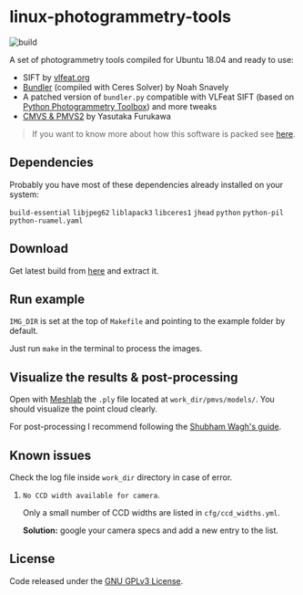 # linux-photogrammetry-tools
![build](https://github.com/epassaro/linux-photogrammetry-tools/workflows/build/badge.svg)

A set of photogrammetry tools compiled for Ubuntu 18.04 and ready to use:

- SIFT by [vlfeat.org](https://www.vlfeat.org/)
- [Bundler](https://github.com/snavely/bundler_sfm) (compiled with Ceres Solver) by Noah Snavely
- A patched version of `bundler.py` compatible with VLFeat SIFT (based on [Python Photogrammetry Toolbox](https://github.com/steve-vincent/photogrammetry)) and more tweaks
- [CMVS \& PMVS2](https://github.com/pmoulon/CMVS-PMVS) by Yasutaka Furukawa

> If you want to know more about how this software is packed see [here](https://github.com/epassaro/linux-photogrammetry-tools/blob/master/.github/workflows/release.yml).


## Dependencies
Probably you have most of these dependencies already installed on your system:

`build-essential` `libjpeg62` `liblapack3` `libceres1` `jhead` `python` `python-pil` `python-ruamel.yaml`


## Download
Get latest build from [here](https://github.com/epassaro/linux-photogrammetry-tools/releases/download/stable/lpt-ubuntu-18.04.tar.gz) and extract it.


## Run example
`IMG_DIR` is set at the top of `Makefile` and pointing to the example folder by default.

Just run `make` in the terminal to process the images.


## Visualize the results & post-processing
Open with [Meshlab](http://www.meshlab.net/) the `.ply` file located at `work_dir/pmvs/models/`. You should visualize the point cloud clearly.

For post-processing I recommend following the [Shubham Wagh's guide](https://gist.github.com/shubhamwagh/0dc3b8173f662d39d4bf6f53d0f4d66b).


## Known issues
Check the log file inside `work_dir` directory in case of error.

1. `No CCD width available for camera`. 

    Only a small number of CCD widths are listed in `cfg/ccd_widths.yml`. 

    **Solution:** google your camera specs and add a new entry to the list.


## License

Code released under the [GNU GPLv3 License](https://raw.githubusercontent.com/epassaro/linux-photogrammetry-tools/master/LICENSE).
